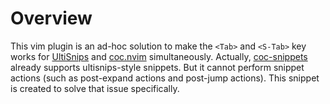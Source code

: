 # Overview

This vim plugin is an ad-hoc solution to make the `<Tab>` and `<S-Tab>` key works for [UltiSnips][1] and [coc.nvim][2] simultaneously. Actually, [coc-snippets][3] already supports ultisnips-style snippets. But it cannot perform snippet actions (such as post-expand actions and post-jump actions). This snippet is created to solve that issue specifically.

[1]:https://github.com/SirVer/ultisnips
[2]:https://github.com/neoclide/coc.nvim
[3]:https://github.com/neoclide/coc-snippets
